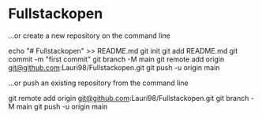 # Fullstackopen

…or create a new repository on the command line

echo "# Fullstackopen" >> README.md
git init
git add README.md
git commit -m "first commit"
git branch -M main
git remote add origin git@github.com:Lauri98/Fullstackopen.git
git push -u origin main

…or push an existing repository from the command line

git remote add origin git@github.com:Lauri98/Fullstackopen.git
git branch -M main
git push -u origin main
